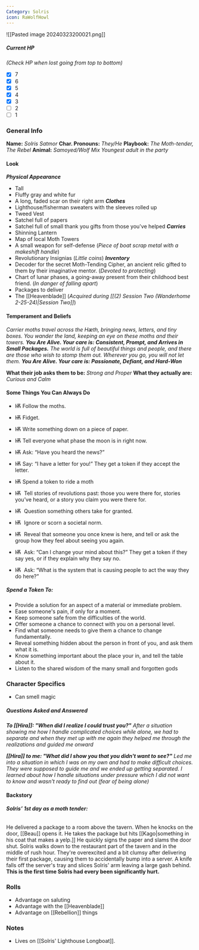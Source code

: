 ```yaml
---
Category: Solris
icon: RaWolfHowl
---
```

![[Pasted image 20240323200021.png]]
##### Current HP
*(Check HP when lost going from top to bottom)*
- [x] 7 
- [x] 6
- [x] 5
- [x] 4
- [x] 3
- [ ] 2
- [ ] 1
### General Info
**Name:** *Solris Satmor*
**Char. Pronouns:** *They/He*
**Playbook:** *The Moth-tender, The Rebel*
**Animal:** *Samoyed/Wolf Mix*
*Youngest adult in the party*
#### Look
***Physical Appearance***
- Tall
- Fluffy gray and white fur
- A long, faded scar on their right arm
***Clothes***
- Lighthouse/fisherman sweaters with the sleeves rolled up
- Tweed Vest
- Satchel full of papers
- Satchel full of small thank you gifts from those you've helped
***Carries***
- Shinning Lantern
- Map of local Moth Towers
- A small weapon for self-defense (*Piece of boat scrap metal with a makeshift handle*)
- Revolutionary Insignias (*Little coins*)
***Inventory***
- Decoder for the secret Moth-Tending Cipher, an ancient relic gifted to them by their imaginative mentor. (*Devoted to protecting*)
- Chart of lunar phases, a going-away present from their childhood best friend. (*In danger of falling apart*)
- Packages to deliver 
- The [[Heavenblade]] (*Acquired during [[(2) Session Two (Wanderhome 2-25-24)|Session Two]]*)
#### Temperament and Beliefs
*Carrier moths travel across the Hæth, bringing news, letters, and tiny boxes. You wander the land, keeping an eye on these moths and their towers.*
***You Are Alive. Your care is: Consistent, Prompt, and Arrives in Small Packages.***
*The world is full of beautiful things and people, and there are those who wish to stomp them out. Wherever you go, you will not let them.*
***You Are Alive. Your care is: Passionate, Defiant, and Hard-Won***

**What their job asks them to be:** *Strong and Proper*
**What they actually are:** *Curious and Calm*
#### Some Things You Can Always Do
- Ѭ Follow the moths.
- Ѭ Fidget.
- Ѭ Write something down on a piece of paper.
- Ѭ Tell everyone what phase the moon is in right now.
- Ѭ Ask: “Have you heard the news?”
- Ѭ Say: “I have a letter for you!” They get a token if they accept the letter.
- Ѭ Spend a token to ride a moth

- Ѭ  Tell stories of revolutions past: those you were there for, stories you’ve heard, or a story you claim you were there for.
- Ѭ  Question something others take for granted.
- Ѭ  Ignore or scorn a societal norm.
- Ѭ  Reveal that someone you once knew is here, and tell or ask the group how they feel about seeing you again.
- Ѭ  Ask: “Can I change your mind about this?” They get a token if they say yes, or if they explain why they say no.
- Ѭ  Ask: “What is the system that is causing people to act the way they do here?”
##### Spend a Token To:
- Provide a solution for an aspect of a material or immediate problem.
- Ease someone's pain, if only for a moment.
- Keep someone safe from the difficulties of the world.
- Offer someone a chance to connect with you on a personal level.
- Find what someone needs to give them a chance to change fundamentally.
- Reveal something hidden about the person in front of you, and ask them what it is.
- Know something important about the place your in, and tell the table about it.
- Listen to the shared wisdom of the many small and forgotten gods
### Character Specifics
- Can smell magic
##### Questions Asked and Answered
***To [[Hira]]: "When did I realize I could trust you?"***
*After a situation showing me how I handle complicated choices while alone, we had to separate and when they met up with me again they helped me through the realizations and guided me onward*

***[[Hira]] to me: "What did I show you that you didn't want to see?"*** 
*Led me into a situation in which I was on my own and had to make difficult choices. They were supposed to guide me and we ended up getting separated. I learned about how I handle situations under pressure which I did not want to know and wasn't ready to find out (fear of being alone)*
#### Backstory
###### **Solris’ 1st day as a moth tender:** 
He delivered a package to a room above the tavern. When he knocks on the door, [[Beau]] opens it. He takes the package but hits [[Kago|something in his coat that makes a yelp.]] He quickly signs the paper and slams the door shut. Solris walks down to the restaurant part of the tavern and in the middle of rush hour. They're overexcited and a bit clumsy after delivering their first package, causing them to accidentally bump into a server. A knife falls off the server's tray and slices Solris' arm leaving a large gash behind. **This is the first time Solris had every been significantly hurt.** 
### Rolls
- Advantage on saluting
- Advantage with the [[Heavenblade]]
- Advantage on [[Rebellion]] things
### Notes
- Lives on [[Solris' Lighthouse Longboat]].